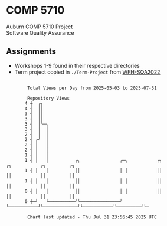# COMP 5710
Auburn COMP 5710 Project  
Software Quality Assurance

## Assignments
- Workshops 1-9 found in their respective directories
- Term project copied in `./Term-Project` from [WFH-SQA2022](https://github.com/wumphlett/WFH-SQA2022-AUBURN)

```

        Total Views per Day from 2025-05-03 to 2025-07-31

        Repository Views
       4 ┼  ╭╮
       4 ┤  ││
       3 ┤  ││
       3 ┤  ││
       3 ┤  │╰─╮
       3 ┤  │  │
       2 ┤  │  │
       2 ┤ ╭╯  │
       2 ┤ │   │
       2 ┤ │   │
       1 ┤ │   │
       1 ┤ │   │          ╭╮               ╭─╮           ╭╮             ╭╮           ╭╮         ╭╮
       1 ┤ │   │          ││               │ │           ││             ││           ││         ││
       1 ┤ │   │          ││               │ │           ││             ││           ││         ││
       0 ┤ │   │          ││               │ │           ││             ││           ││         ││
       0 ┼─╯   ╰──────────╯╰───────────────╯ ╰───────────╯╰─────────────╯╰───────────╯╰─────────╯╰─

        Chart last updated - Thu Jul 31 23:56:45 2025 UTC
        
```
